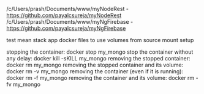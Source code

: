 /c/Users/prash/Documents/www/myNodeRest - https://github.com/payalcsureja/myNodeRest
/c/Users/prash/Documents/www/myNgFirebase - https://github.com/payalcsureja/myNgFirebase

test mean stack app docker files to use volumes from source mount setup


stopping the container: docker stop my_mongo
stop the container without any delay: docker kill -sKILL my_mongo
removing the stopped container: docker rm my_mongo
removing the stopped container and its volume: docker rm -v my_mongo
removing the container (even if it is running): docker rm -f my_mongo
removing the container and its volume: docker rm -fv my_mongo
